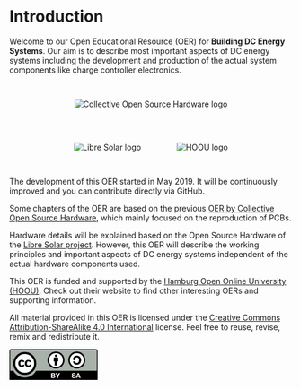# Introduction

Welcome to our Open Educational Resource (OER) for **Building DC Energy Systems**. Our aim is to describe most important aspects of DC energy systems including the development and production of the actual system components like charge controller electronics.

<div style="text-align:center">
<img style="padding:30px" src="images/cosh_logo_wo_text.png" alt="Collective Open Source Hardware logo" />
<img style="padding:30px" src="images/libre_solar_logo_hochkant_200px.png" alt="Libre Solar logo" />
<img style="padding:30px" src="images/hoou_logo_200px.png" alt="HOOU logo" />
</div>

The development of this OER started in May 2019. It will be continuously improved and you can contribute directly via GitHub.

Some chapters of the OER are based on the previous [OER by Collective Open Source Hardware](http://cos-h.cc), which mainly focused on the reproduction of PCBs.

Hardware details will be explained based on the Open Source Hardware of the [Libre Solar project](https://libre.solar). However, this OER will describe the working principles and important aspects of DC energy systems independent of the actual hardware components used.

This OER is funded and supported by the [Hamburg Open Online University (HOOU)](https://www.hoou.de). Check out their website to find other interesting OERs and supporting information.

All material provided in this OER is licensed under the [Creative Commons Attribution-ShareAlike 4.0 International](https://creativecommons.org/licenses/by-sa/4.0/legalcode) license. Feel free to reuse, revise, remix and redistribute it.

![CC-BY-SA](images/cc-by-sa.png)
